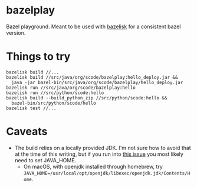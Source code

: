 # bazelplay

Bazel playground. Meant to be used with
[bazelisk](https://github.com/bazelbuild/bazelisk) for a consistent
bazel version.

# Things to try

```
bazelisk build //...
bazelisk build //src/java/org/scode/bazelplay:hello_deploy.jar &&
  java -jar bazel-bin/src/java/org/scode/bazelplay/hello_deploy.jar
bazelisk run //src/java/org/scode/bazelplay:hello
bazelisk run //src/python/scode:hello
bazelisk build --build_python_zip //src/python/scode:hello &&
  bazel-bin/src/python/scode/hello
bazelisk test //...
```

# Caveats

* The build relies on a locally provided JDK. I'm not sure how to avoid that at the time of this writing,
  but if you run into [this issue](https://github.com/bazelbuild/bazel/issues/6993) you most likely need
  to set JAVA_HOME.
  * On macOS, with openjdk installed through homebrew, try
    ``JAVA_HOME=/usr/local/opt/openjdk/libexec/openjdk.jdk/Contents/Home``.
